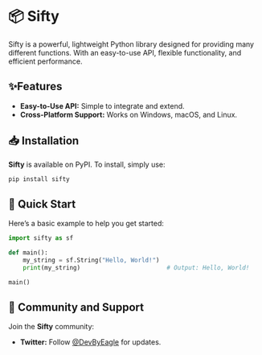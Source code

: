 <!-- <h1 align="center">
<img src="https://example.com/logo.svg" width="300">
</h1><br> -->

# 📦 Sifty

Sifty is a powerful, lightweight Python library designed for providing many different functions. With an easy-to-use API, flexible functionality, and efficient performance.

## ✨Features
- **Easy-to-Use API:** Simple to integrate and extend.
- **Cross-Platform Support:** Works on Windows, macOS, and Linux.

## 📥 Installation

**Sifty** is available on PyPI. To install, simply use:

```bash
pip install sifty
```

## 🚀 Quick Start

Here’s a basic example to help you get started:

```python
import sifty as sf

def main():
    my_string = sf.String("Hello, World!")
    print(my_string)                        # Output: Hello, World!

main()
```

## 👥 Community and Support

Join the **Sifty** community:

<!-- - [**GitHub Discussions:**]() Connect with developers, ask questions, and share ideas. --> 

- **Twitter:** Follow [@DevByEagle](https://x.com/DevByEagle) for updates.